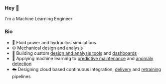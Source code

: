 ### Hey 👋

I'm a Machine Learning Engineer

### Bio

- 🌊 Fluid power and hydraulics simulations
- ⚙️ Mechanical design and analysis
- 🔧 Building custom [design and analysis tools](https://effmap.herokuapp.com/) and [dashboards](https://hsu-performance.hydreco.uk/)
- 🤖 Applying machine learning to [predictive maintenance](https://forecasting.hydreco.uk/) and [anomaly detection](https://anomaly-detector.hydreco.uk/)
- ☁️ Designing cloud based continuous integration, [delivery](https://raw.githubusercontent.com/ivanokhotnikov/test_rig/master/images/serving_architecture.png) and [retraining](https://raw.githubusercontent.com/ivanokhotnikov/test_rig_forecast_vertex/master/images/training_dag.png) pipelines
